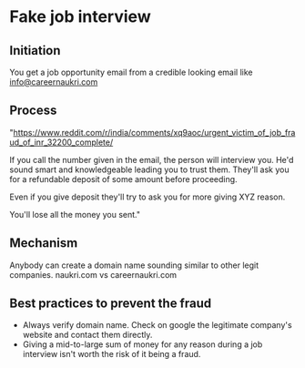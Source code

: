 
# Fake job interview

## Initiation
You get a job opportunity email from a credible looking email like info@careernaukri.com 

## Process
"https://www.reddit.com/r/india/comments/xq9aoc/urgent_victim_of_job_fraud_of_inr_32200_complete/

If you call the number given in the email, the person will interview you. He'd sound smart and knowledgeable leading you to trust them. 
They'll ask you for a refundable deposit of some amount before proceeding.

Even if you give deposit they'll try to ask you for more giving XYZ reason. 

You'll lose all the money you sent."


## Mechanism
Anybody can create a domain name sounding similar to other legit companies. naukri.com vs careernaukri.com

## Best practices to prevent the fraud
- Always verify domain name. Check on google the legitimate company's website and contact them directly.
- Giving a mid-to-large sum of money for any reason during a job interview isn't worth the risk of it being a fraud.
